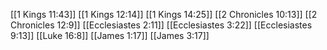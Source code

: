 [[1 Kings 11:43]]
[[1 Kings 12:14]]
[[1 Kings 14:25]]
[[2 Chronicles 10:13]]
[[2 Chronicles 12:9]]
[[Ecclesiastes 2:11]]
[[Ecclesiastes 3:22]]
[[Ecclesiastes 9:13]]
[[Luke 16:8]]
[[James 1:17]]
[[James 3:17]]
